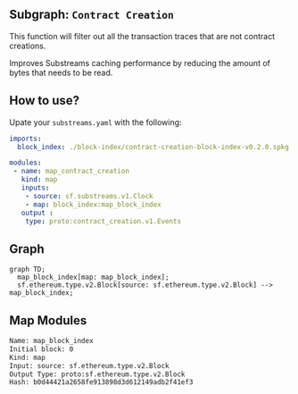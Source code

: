 ## Subgraph: `Contract Creation`

This function will filter out all the transaction traces that are not contract creations.

Improves Substreams caching performance by reducing the amount of bytes that needs to be read.

## How to use?

Upate your `substreams.yaml` with the following:

```yaml
imports:
  block_index: ./block-index/contract-creation-block-index-v0.2.0.spkg

modules:
 - name: map_contract_creation
   kind: map
   inputs:
    - source: sf.substreams.v1.Clock
    - map: block_index:map_block_index
   output :
    type: proto:contract_creation.v1.Events
```

## Graph

```mermaid
graph TD;
  map_block_index[map: map_block_index];
  sf.ethereum.type.v2.Block[source: sf.ethereum.type.v2.Block] --> map_block_index;
```

## Map Modules

```bash
Name: map_block_index
Initial block: 0
Kind: map
Input: source: sf.ethereum.type.v2.Block
Output Type: proto:sf.ethereum.type.v2.Block
Hash: b0d44421a2658fe913898d3d612149adb2f41ef3
```
